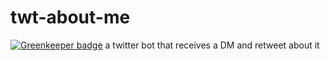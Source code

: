 # twt-about-me

[![Greenkeeper badge](https://badges.greenkeeper.io/shekohex/twt-about-me.svg)](https://greenkeeper.io/)
a twitter bot that receives a DM and retweet about it
